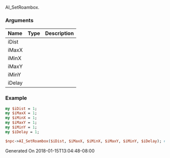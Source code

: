 AI_SetRoambox.
### Arguments
**Name**|**Type**|**Description**
:---|:---|:---
iDist||
iMaxX||
iMinX||
iMaxY||
iMinY||
iDelay||

### Example

```perl
my $iDist = 1;
my $iMaxX = 1;
my $iMinX = 1;
my $iMaxY = 1;
my $iMinY = 1;
my $iDelay = 1;

$npc->AI_SetRoambox($iDist, $iMaxX, $iMinX, $iMaxY, $iMinY, $iDelay); # Returns void
```


Generated On 2018-01-15T13:04:48-08:00
